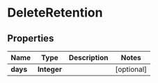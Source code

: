 
# DeleteRetention

## Properties
Name | Type | Description | Notes
------------ | ------------- | ------------- | -------------
**days** | **Integer** |  |  [optional]



